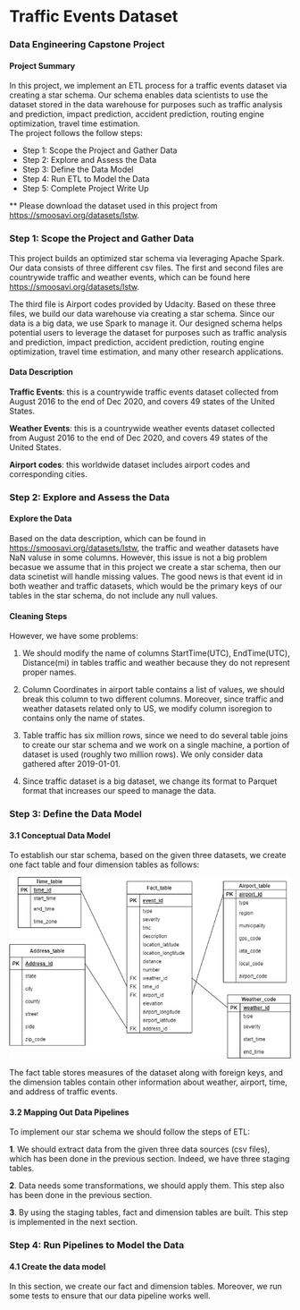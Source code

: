 # Traffic Events Dataset
### Data Engineering Capstone Project

#### Project Summary
In this project, we implement an ETL process for a traffic events dataset via creating a star schema. Our schema enables data scientists to use the dataset stored in 
the data warehouse for purposes such as traffic analysis and prediction, impact prediction, accident prediction, routing engine optimization, travel time estimation.   
The project follows the follow steps:
* Step 1: Scope the Project and Gather Data
* Step 2: Explore and Assess the Data
* Step 3: Define the Data Model
* Step 4: Run ETL to Model the Data
* Step 5: Complete Project Write Up

** Please download the dataset used in this project from https://smoosavi.org/datasets/lstw.

### Step 1: Scope the Project and Gather Data

This project builds an optimized star schema via 
leveraging Apache Spark. Our data consists of three 
different csv files. 
The first and second files are countrywide traffic 
and weather events, which can be found here https://smoosavi.org/datasets/lstw.

The third file is Airport codes provided by Udacity. 
Based on these three files, we build our data warehouse 
via creating a star schema. Since our data is a big data,
 we use Spark to manage it. Our designed schema
  helps potential users to leverage the dataset for 
 purposes such as traffic analysis and prediction, 
impact prediction, accident prediction, routing engine optimization, 
travel time estimation, and many other research applications.

#### Data Description

**Traffic Events**: this is a countrywide traffic events dataset 
collected from August 2016 to the end of Dec 2020, and covers 49 
states of the United States.

**Weather Events**: this is a countrywide weather events dataset 
collected from August 2016 to the end of Dec 2020, and covers 49 
states of the United States.

**Airport codes**: this worldwide dataset includes airport codes
 and corresponding cities.
 
 ### Step 2: Explore and Assess the Data
#### Explore the Data 
Based on the data description, which can be found in https://smoosavi.org/datasets/lstw, the traffic and weather datasets have NaN valuse in some columns. However, this issue is not a big problem becasue we assume that in this project we create a star schema, then our data scinetist will handle missing values. The good news is that event id in both weather and traffic datasets, which would be the primary keys of our tables in the star schema, do not include any null values. 

#### Cleaning Steps
However, we have some problems:

1. We should modify the name of columns StartTime(UTC), EndTime(UTC), Distance(mi) in tables traffic and weather because they do not represent proper names. 

2. Column Coordinates in airport table contains a list of values, we should break this column to two different columns. Moreover, since traffic and weather datasets related only to US, we modify column isoregion to contains only the name of states. 

3. Table traffic has six million rows, since we need to do several table joins to create our star schema and we work on a single machine, a portion of dataset is used (roughly two million rows). We only consider data gathered after 2019-01-01.  

4. Since traffic dataset is a big dataset, we change its format to Parquet format that increases our speed to manage the data. 
### Step 3: Define the Data Model
#### 3.1 Conceptual Data Model

To establish our star schema, based on the given three datasets, we create one fact table and four dimension tables as follows: 

![Star Schema](schema.jpg)

The fact table stores measures of the dataset along with foreign keys, and the dimension tables contain other information about weather, airport, time, and address of traffic events. 

#### 3.2 Mapping Out Data Pipelines
To implement our star schema we should follow the steps of ETL:

**1**. We should extract data from the given three data sources (csv files), which has been done in the previous section. Indeed, we have three staging tables. 

**2**. Data needs some transformations, we should apply them. This step also has been done in the previous section.

**3**. By using the staging tables, fact and dimension tables are built. This step is implemented in the next section. 
### Step 4: Run Pipelines to Model the Data 
#### 4.1 Create the data model
In this section, we create our fact and dimension tables. Moreover, we run some tests to ensure that our data pipeline works well. 